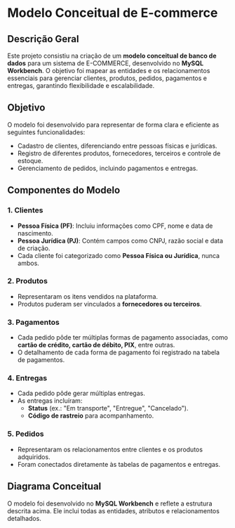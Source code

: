 
# Modelo Conceitual de E-commerce
## Descrição Geral
Este projeto consistiu na criação de um **modelo conceitual de banco de dados** para um sistema de E-COMMERCE, desenvolvido no **MySQL Workbench**. O objetivo foi mapear as entidades e os relacionamentos essenciais para gerenciar clientes, produtos, pedidos, pagamentos e entregas, garantindo flexibilidade e escalabilidade.

## Objetivo
O modelo foi desenvolvido para representar de forma clara e eficiente as seguintes funcionalidades:
- Cadastro de clientes, diferenciando entre pessoas físicas e jurídicas.
- Registro de diferentes produtos, fornecedores, terceiros e controle de estoque.
- Gerenciamento de pedidos, incluindo pagamentos e entregas.

## Componentes do Modelo
### 1. Clientes
- **Pessoa Física (PF)**: Incluiu informações como CPF, nome e data de nascimento.
- **Pessoa Jurídica (PJ)**: Contém campos como CNPJ, razão social e data de criação.
- Cada cliente foi categorizado como **Pessoa Física ou Jurídica**, nunca ambos.

### 2. Produtos
- Representaram os itens vendidos na plataforma.
- Produtos puderam ser vinculados a **fornecedores ou terceiros**.

### 3. Pagamentos
- Cada pedido pôde ter múltiplas formas de pagamento associadas, como **cartão de crédito, cartão de débito, PIX**, entre outras.
- O detalhamento de cada forma de pagamento foi registrado na tabela de pagamentos.

### 4. Entregas
- Cada pedido pôde gerar múltiplas entregas.
- As entregas incluíram:
  - **Status** (ex.: "Em transporte", "Entregue", "Cancelado").
  - **Código de rastreio** para acompanhamento.

### 5. Pedidos
- Representaram os relacionamentos entre clientes e os produtos adquiridos.
- Foram conectados diretamente às tabelas de pagamentos e entregas.


## Diagrama Conceitual
O modelo foi desenvolvido no **MySQL Workbench** e reflete a estrutura descrita acima. Ele inclui todas as entidades, atributos e relacionamentos detalhados.









